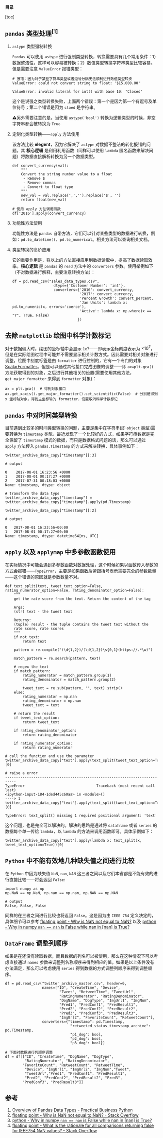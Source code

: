 **目录**

[toc]

## `pandas` 类型处理${^{[1]}}$

1. `astype` 类型强制转换

	`Pandas` 可以使用 `astype` 进行强制类型转换，转换需要具有几个常用条件：1）数据整洁性，这样可以容易被转换；2）数值类型转换字符串类型比较容易。但是需要注意 `ValueError` 报错类型：
	
	```
	# 报错：因为对于某些字符串类型或者逗号分隔无法顺利进行数值类型转换
	ValueError: could not convert string to float: '$15,000.00'
	
	ValueError: invalid literal for int() with base 10: 'Closed'
	```
	
	这个是说强之类型转换失败，上面两个错误：第一个是因为第一个有逗号及单位符号；第二个错误是因为 `cloed` 是字符串。
	
	⚠️另外需要注意的是，当使用 `astype('bool')` 转换为逻辑类型的时候，非空字符串都会被转换为 `True`

2. 定制化类型转换——`apply` 方法使用

	该方法比较 **elegent**，因为它解决了 `astype` 对数据不整洁的转化报错的问题。其 **核心逻辑** 是利用利用函数（同样可以使用 `lambda` 匿名函数来解决问题）将数据直接解析转换为另一个数据类型。
	
	```{Python}
	def convert_currency(val):
	    """
	    Convert the string number value to a float
	     - Remove $
	     - Remove commas
	     - Convert to float type
	    """
	    new_val = val.replace(',','').replace('$', '')
	    return float(new_val)
	    
	# 使用 apply 方法调用函数
	df['2016'].apply(convert_currency)
	```

3. 功能性方法使用

	功能性方法是 `pandas` 自带方法，它们可以针对某些类型的数据进行转换，例如：`pd.to_datetime()`、`pd.to_numerical`。相关方法可以查询相关文档。

4. 类型转换的高阶应用

	它的重要作用是，将以上的方法直接应用到数据读取中，提高了数据读取效率。**核心逻辑** 是 `pandas` 的 `read` 方法中的 `converters` 参数。使用举例如下（不对数据进行解释，主要注意转换方法）：
	
	```{python}
	df = pd.read_csv("sales_data_types.csv",
	                   dtype={'Customer Number': 'int'},
	                   converters={'2016': convert_currency,
	                               '2017': convert_currency,
	                               'Percent Growth': convert_percent,
	                               'Jan Units': lambda x: pd.to_numeric(x, errors='coerce'),
	                               'Active': lambda x: np.where(x == "Y", True, False)
	                              })
	```

## 去除 `matplotlib` 绘图中科学计数标记
对于数据偏大时，绘图的坐标轴中会显示 `1e7`——即表示坐标刻度表示为 ${\times10^7}$，但是在实际绘图过程中可能并不需要显示相关计数方式。因此需要对相关对象进行调整，绘图中刻度标签是由 `formatter` 进行控制的，它有一个专门的对象[ScalarFormatter](https://matplotlib.org/api/ticker_api.html#matplotlib.ticker.ScalarFormatter)。但是可以通过其他接口完成图像的调整——即 `ax=plt.gca()` 方法获取得到的对象，之后进行其他相关的设置(需要使用其他方法， `get_major_formatter` 来得到 `formatter` 对象)：

```{Python}
ax = plt.gca()	# 得到对象接口
ax.get_xaxis().get_major_formatter().set_scientific(False)	# 分别是得到 x 坐标轴对象，得到主坐标轴的 formatter，设置取消科学计数标记
```


## `pandas` 中对时间类型转换
目前遇到比较多的时间类型转换的问题，主要是集中在字符串(即 `object` 类型)需要转换为 `timestamp` 类型。最近发现了一个比较好的方式，如果字符串数据是完全保留了 `timestamp` 模式的数据，而只是数据格式问题的话，那么可以通过 `apply` 方法传入 `pandas.Timestamp` 的方式来解决转换，具体事例如下：

```{Python}
twitter_archive_data_copy["timestamp"][:3]

# output 

0    2017-08-01 16:23:56 +0000
1    2017-08-01 00:17:27 +0000
2    2017-07-31 00:18:03 +0000
Name: timestamp, dtype: object

# transform the data type
twitter_archive_data_copy["timestamp"] = twitter_archive_data_copy["timestamp"].apply(pd.Timestamp)

twitter_archive_data_copy["timestamp"][:2]

# output

0   2017-08-01 16:23:56+00:00
1   2017-08-01 00:17:27+00:00
Name: timestamp, dtype: datetime64[ns, UTC]
```

## `apply` 以及 `applymap` 中多参数函数使用
在实际情况中可能会遇到多参数函数对数据处理，这个时候如果以函数传入参数的方式会报错——`TypeError`，主要是如果函数后紧跟括号表示需要完全的参数数量——这个错误的原因就是参数数量不对。

```{Python}
def text_split(text, tweet_text_option=False, rating_numerator_option=False, rating_denominator_option=False):
    """
    get the rate score from the text. Return the content of the tag
    
    Args:
    (str) text - the tweet text
    
    Returns:
    (tuple) result - the tuple contains the tweet text without the 
    rate score, rate scores
    """ 
    if not text:
        return text
    
    pattern = re.compile("(\d{1,2})/(\d{1,2})\s{0,1}(https://.*\w)")

    match_pattern = re.search(pattern, text)
    
    # regex the text
    if match_pattern:
        rating_numerator = match_pattern.group(1)
        rating_denominator = match_pattern.group(2)

        tweet_text = re.sub(pattern, "", text).strip()
    else:
        rating_numerator = np.nan
        rating_denominator = np.nan
        tweet_text = text
    
    # return the result
    if tweet_text_option:
        return tweet_text

    if rating_denominator_option:
        return rating_denominator

    if rating_numerator_option:
        return rating_numerator

# call the function and use the parameter
twitter_archive_data_copy["text"].apply(text_split(tweet_text_option=True))[0]

# raise a error
---------------------------------------------------------------------------
TypeError                                 Traceback (most recent call last)
<ipython-input-184-1ded445c60aa> in <module>()
----> 1 twitter_archive_data_copy["text"].apply(text_split(tweet_text_option=True))[0]

TypeError: text_split() missing 1 required positional argument: 'text'
```

这个问题，也是完全可以解决的。解决的思路是通过将 `dataframe` 或者 `series` 的数据每个单一传给 `lambda`，以 `lambda` 的方法来调用函数即可。具体示例如下：

```{python}
twitter_archive_data_copy["text"].apply(lambda x: text_split(x, tweet_text_option=True))[0]
```

## `Python` 中不能有效地几种缺失值之间进行比较
在 `Python` 中因为缺失值 `NaN`, `nan`, `NAN` 这三者之间以及它们本省都是不能有效的进行直接比较——将会返回 `False`:

```{Python}
import numpy as np
np.NaN == np.NaN, np.nan == np.nan, np.NAN == np.NAN

# output
False, False, False
```

同样的在三者之间进行比较也将返回 `False`。这是因为由 `IEEE 754` 定义决定的，具体细节可以参考 [floating point - Why is NaN not equal to NaN?](https://stackoverflow.com/questions/10034149/why-is-nan-not-equal-to-nan?noredirect=1&lq=1) 以及 [python - Why in numpy `nan == nan` is False while nan in [nan] is True? ](https://stackoverflow.com/questions/20320022/why-in-numpy-nan-nan-is-false-while-nan-in-nan-is-true?noredirect=1&lq=1)

## `DataFrame` 调整列顺序
如果是在还没有读取数据，而且数据的列名可以被使用，那么在这种情况下可以考虑直接通过 `names` 参数来调整列名称顺序来得到相应的值。如果是以上条件没有办法满足，那么可以考虑使用 `series` 得到数据的方式调整列顺序来得到调整顺序。

```
df = pd.read_csv("twitter_archive_master.csv", header=0,
                 names=["ID", "CreateTime", "Device",
                         "Tweet", "RetweetTime", "TweetUrl",
                         "RatingNumerator", "RatingDenominator",
                         "DogName", "DogType", "ImgUrl1", "ImgNum",
                         "Pred1", "PredConf1", "PredResult1", 
                         "Pred2", "PredConf2", "PredResult2",
                         "Pred3", "PredConf3", "PredResult3",
                         "ImgUrl2", "FavoriteCount", "RetweetCount"],
                 converters={"timestamp": pd.Timestamp,
                              "retweeted_status_timestamp_archive": pd.Timestamp,
                              "p1_dog": bool,
                              "p2_dog": bool,
                              "p3_dog": bool})
                              
# 下面对数据进行列顺序调整
df = df[["ID", "CreateTime", "DogName", "DogType", 
         "RatingNumerator", "RatingDenominator",
        "FavoriteCount", "RetweetCount", "RetweetTime",
         "Device", "ImgUrl1", "ImgUrl2", "ImgNum","Tweet", 
         "TweetUrl","Pred1", "PredConf1", "PredResult1", 
         "Pred2", "PredConf2", "PredResult2", "Pred3", 
        "PredConf3", "PredResult3"]]                              
```

## 参考
1. [Overview of Pandas Data Types - Practical Business Python](http://pbpython.com/pandas_dtypes.html)
2. [floating point - Why is NaN not equal to NaN? - Stack Overflow](https://stackoverflow.com/questions/10034149/why-is-nan-not-equal-to-nan?noredirect=1&lq=1)
3. [python - Why in numpy `nan == nan` is False while nan in [nan] is True? ](https://stackoverflow.com/questions/20320022/why-in-numpy-nan-nan-is-false-while-nan-in-nan-is-true?noredirect=1&lq=1)
4. [floating point - What is the rationale for all comparisons returning false for IEEE754 NaN values? - Stack Overflow](https://stackoverflow.com/questions/1565164/what-is-the-rationale-for-all-comparisons-returning-false-for-ieee754-nan-values)
